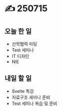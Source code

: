 # ✍️ 250715

## 오늘 한 일

* 산학협력 미팅
* Test 세미나
* IT 디자인
* NIE



## 내일 할 일

* Svelte 특강
* 자료구조 세미나 준비
* Test 세미나 복습 및 준비

